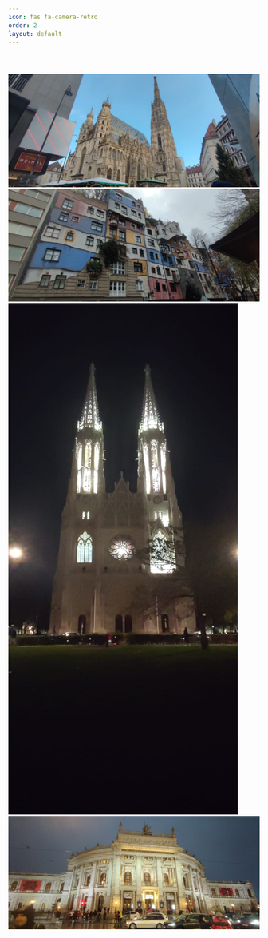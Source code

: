 ```yaml
---
icon: fas fa-camera-retro
order: 2
layout: default
---
```


<header>

<script type="module">
import PhotoSwipeLightbox from '/assets/js/photoswipe/photoswipe-lightbox.esm.js';
import PhotoSwipe from '/assets/js/photoswipe/photoswipe.esm.js';

const lightbox = new PhotoSwipeLightbox({
  gallery: '#gallery--no-dynamic-import',
  children: 'a',
  pswpModule: PhotoSwipe
});

lightbox.init();
</script>

<link rel="stylesheet" href="/assets/css/photoswipe/photoswipe.css">

</header>

<div class="pswp-gallery pswp-gallery--single-column" id="gallery--getting-started">
  <a href="/assets/img/photography/austria/austria_001.jpg" 
    data-pswp-width="1669" 
    data-pswp-height="2500" 
    target="_blank">
    <img src="/assets/img/photography/austria/austria_001.jpg" alt="" />
  </a>
  <!-- cropped thumbnail: -->
  <a href="/assets/img/photography/austria/austria_002.jpg" 
    data-pswp-width="1875" 
    data-pswp-height="2500" 
    data-cropped="true" 
    target="_blank">
    <img src="/assets/img/photography/austria/austria_002.jpg" alt="" />
  </a>
  <!-- data-pswp-src with custom URL in href -->
  <a href="/assets/img/photography/austria/austria_003.jpg" 
    data-pswp-width="2500" 
    data-pswp-height="1666" 
    target="_blank">
    <img src="/assets/img/photography/austria/austria_003.jpg" alt="" />
  </a>
  <!-- Without thumbnail: -->
  <a href="/assets/img/photography/austria/austria_004.jpg" 
    data-pswp-width="2500" 
    data-pswp-height="1668" 
    target="_blank">
  </a>
  <!-- wrapped with any element: -->
  <div>
    <a href="/assets/img/photography/austria/austria_005.jpg"
      data-pswp-width="2500" 
      data-pswp-height="1667" 
      target="_blank">
      <img src="/assets/img/photography/austria/austria_005.jpg" alt="" />
    </a>
  </div>
</div>

